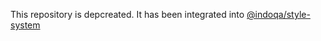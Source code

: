 This repository is depcreated. It has been integrated into [@indoqa/style-system](https://github.com/Indoqa/indoqa-react/tree/master/packages/style-system)